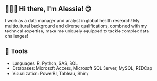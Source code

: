 
## 💁🏼‍♀️ Hi there, I'm Alessia! 😊

I work as a data manager and analyst in global health research! My multicultural background and diverse qualifications, combined with my technical expertise, make me uniquely equipped to tackle complex data challenges!

## 🧰 Tools

* Languages: R, Python, SAS, SQL
* Databases: Microsoft Access, Microsoft SQL Server, MySQL, REDCap
* Visualization: PowerBI, Tableau, Shiny


